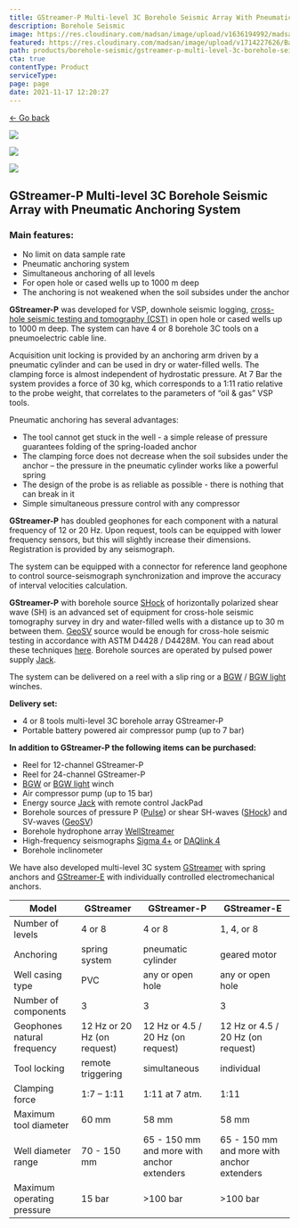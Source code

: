 ```yaml
---
title: GStreamer-P Multi-level 3C Borehole Seismic Array With Pneumatic Anchoring System
description: Borehole Seismic
image: https://res.cloudinary.com/madsan/image/upload/v1636194992/madsan-stock/IMG_3200_nsgux0.jpg
featured: https://res.cloudinary.com/madsan/image/upload/v1714227626/Bas%CC%A7l%C4%B1ks%C4%B1z-1_ai0lbp.jpg
path: products/borehole-seismic/gstreamer-p-multi-level-3c-borehole-seismic-array-with-pneumatic-anchoring-system
cta: true
contentType: Product
serviceType: 
page: page
date: 2021-11-17 12:20:27
---
```


[←  Go back](/en/products/borehole-seismic)

[![](https://res.cloudinary.com/madsan/image/upload/v1714227626/Bas%CC%A7l%C4%B1ks%C4%B1z-1_ai0lbp.jpg)](https://res.cloudinary.com/madsan/image/upload/v1714227626/Bas%CC%A7l%C4%B1ks%C4%B1z-1_ai0lbp.jpg)

<div class="row">

<div class="col-md-2">

[![](https://res.cloudinary.com/madsan/image/upload/v1714227626/Bas%CC%A7l%C4%B1ks%C4%B1z-2_qtmhhq.jpg)](https://res.cloudinary.com/madsan/image/upload/v1714227626/Bas%CC%A7l%C4%B1ks%C4%B1z-2_qtmhhq.jpg)

</div>
<div class="col-md-2">

[![](https://res.cloudinary.com/madsan/image/upload/v1714227626/Bas%CC%A7l%C4%B1ks%C4%B1z-3_pl96yv.jpg)](https://res.cloudinary.com/madsan/image/upload/v1714227626/Bas%CC%A7l%C4%B1ks%C4%B1z-3_pl96yv.jpg)

</div>

</div>

## GStreamer-P Multi-level 3C Borehole Seismic Array with Pneumatic Anchoring System

### Main features:

*   No limit on data sample rate
*   Pneumatic anchoring system
*   Simultaneous anchoring of all levels
*   For open hole or cased wells up to 1000 m deep
*   The anchoring is not weakened when the soil subsides under the anchor


**GStreamer-P** was developed for VSP, downhole seismic logging, [cross-hole seismic testing and tomography (CST)](https://geodevice.ca/info/publications/) in open hole or cased wells up to 1000 m deep. The system can have 4 or 8 borehole 3C tools on a pneumoelectric cable line.

Acquisition unit locking is provided by an anchoring arm driven by a pneumatic cylinder and can be used in dry or water-filled wells. The clamping force is almost independent of hydrostatic pressure. At 7 Bar the system provides a force of 30 kg, which corresponds to a 1:11 ratio relative to the probe weight, that correlates to the parameters of “oil & gas” VSP tools.

Pneumatic anchoring has several advantages:

*   The tool cannot get stuck in the well - a simple release of pressure guarantees folding of the spring-loaded anchor
*   The clamping force does not decrease when the soil subsides under the anchor – the pressure in the pneumatic cylinder works like a powerful spring
*   The design of the probe is as reliable as possible - there is nothing that can break in it
*   Simple simultaneous pressure control with any compressor


**GStreamer-P** has doubled geophones for each component with a natural frequency of 12 or 20 Hz. Upon request, tools can be equipped with lower frequency sensors, but this will slightly increase their dimensions. Registration is provided by any seismograph.

The system can be equipped with a connector for reference land geophone to control source-seismograph synchronization and improve the accuracy of interval velocities calculation.

**GStreamer-P** with borehole source [SHock](https://geodevice.ca/product/shock/) of horizontally polarized shear wave (SH) is an advanced set of equipment for cross-hole seismic tomography survey in dry and water-filled wells with a distance up to 30 m between them. [GeoSV](https://geodevice.ca/product/geosv/) source would be enough for cross-hole seismic testing in accordance with ASTM D4428 / D4428M. You can read about these techniques [here](https://geodevice.ca/info/publications/). Borehole sources are operated by pulsed power supply [Jack](https://geodevice.ca/product/jack/).

The system can be delivered on a reel with a slip ring or a [BGW](https://geodevice.ca/product/bgw/) / [BGW light](https://geodevice.ca/product/bgw_light/) winches.

**Delivery set:**

*   4 or 8 tools multi-level 3C borehole array GStreamer-P
*   Portable battery powered air compressor pump (up to 7 bar)


**In addition to GStreamer-P the following items can be purchased:**

*   Reel for 12-channel GStreamer-P
*   Reel for 24-channel GStreamer-P
*   [BGW](https://geodevice.ca/product/bgw/) or [BGW light](https://geodevice.ca/product/bgw_light/) winch
*   Air compressor pump (up to 15 bar)
*   Energy source [Jack](https://geodevice.ca/product/jack/) with remote control JackPad
*   Borehole sources of pressure P ([Pulse](https://geodevice.ca/product/pulse/)) or shear SH-waves ([SHock](https://geodevice.ca/product/shock/)) and SV-waves ([GeoSV](https://geodevice.ca/product/geosv/))
*   Borehole hydrophone array [WellStreamer](https://geodevice.ca/product/wellstreamer/)
*   High-frequency seismographs [Sigma 4+](https://geodevice.ca/product/sigma4/) or [DAQlink 4](https://geodevice.ca/product/daqlink4/)
*   Borehole inclinometer


We have also developed multi-level 3C system [GStreamer](https://geodevice.ca/product/gstreamer/) with spring anchors and [GStreamer-E](https://geodevice.ca/product/gstreamer-e/) with individually controlled electromechanical anchors.

<div class="table-responsive"> 

| Model                       | GStreamer                   | GStreamer-P                                | GStreamer-E                                |
|-----------------------------|-----------------------------|--------------------------------------------|--------------------------------------------|
| Number of levels            | 4 or 8                      | 4 or 8                                     | 1, 4, or 8                                 |
| Anchoring                   | spring system               | pneumatic cylinder                         | geared motor                               |
| Well casing type            | PVC                         | any or open hole                           | any or open hole                           |
| Number of components        | 3                           | 3                                          | 3                                          |
| Geophones natural frequency | 12 Hz or 20 Hz (on request) | 12 Hz or 4.5 / 20 Hz (on request)          | 12 Hz or 4.5 / 20 Hz (on request)          |
| Tool locking                | remote triggering           | simultaneous                               | individual                                 |
| Clamping force              | 1:7 – 1:11                  | 1:11 at 7 atm.                             | 1:11                                       |
| Maximum tool diameter       | 60 mm                       | 58 mm                                      | 58 mm                                      |
| Well diameter range         | 70 - 150 mm                 | 65 - 150 mm and more with anchor extenders | 65 - 150 mm and more with anchor extenders |
| Maximum operating pressure  | 15 bar                      | >100 bar                                   | >100 bar                                   |

</div>
